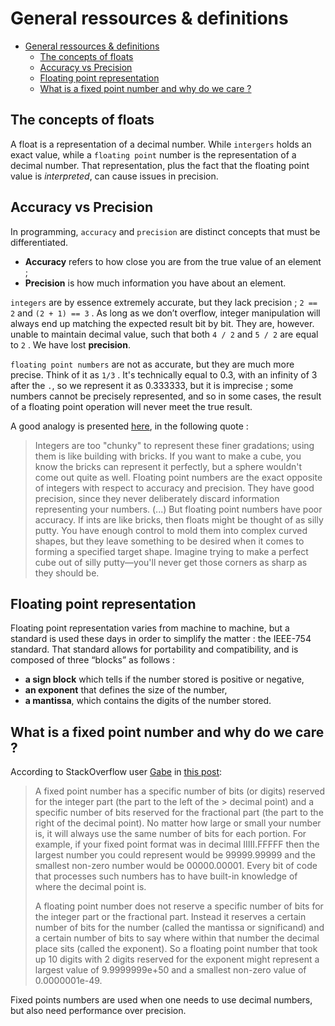 # General ressources & definitions

- [General ressources \& definitions](#general-ressources--definitions)
	- [The concepts of floats](#the-concepts-of-floats)
	- [Accuracy vs Precision](#accuracy-vs-precision)
	- [Floating point representation](#floating-point-representation)
	- [What is a fixed point number and why do we care ?](#what-is-a-fixed-point-number-and-why-do-we-care-)

## The concepts of floats

A float is a representation of a decimal number. While `intergers` holds an exact value, while a `floating point` number is the representation of a decimal number. That representation, plus the fact that the floating point value is *interpreted*, can cause issues in precision.

## Accuracy vs Precision

In programming, `accuracy` and `precision` are distinct concepts that must be differentiated.

- **Accuracy** refers to how close you are from the true value of an element ;
- **Precision** is how much information you have about an element.

`integers` are by essence extremely accurate, but they lack precision ; `2 == 2` and `(2 + 1) == 3` . As long as we don’t overflow, integer manipulation will always end up matching the expected result bit by bit. They are, however. unable to maintain decimal value, such that both `4 / 2` and `5 / 2` are equal to `2` . We have lost **precision**.

`floating point numbers` are not as accurate, but they are much more precise. Think of it as `1/3` . It's technically equal to 0.3, with an infinity of 3 after the `.`, so we represent it as 0.333333, but it is imprecise ; some numbers cannot be precisely represented, and so in some cases, the result of a floating point operation will never meet the true result.

A good analogy is presented [here](https://www.cprogramming.com/tutorial/floating_point/understanding_floating_point.html), in the following quote :

> Integers are too "chunky" to represent these finer gradations; using them is like building with bricks. If you want to make a cube, you know the bricks can represent it perfectly, but a sphere wouldn't come out quite as well. Floating point numbers are the exact opposite of integers with respect to accuracy and precision. They have good precision, since they never deliberately discard information representing your numbers. (...) But floating point numbers have poor accuracy. If ints are like bricks, then floats might be thought of as silly putty. You have enough control to mold them into complex curved shapes, but they leave something to be desired when it comes to forming a specified target shape. Imagine trying to make a perfect cube out of silly putty—you'll never get those corners as sharp as they should be.
>
## Floating point representation

Floating point representation varies from machine to machine, but a standard is used these days in order to simplify the matter : the IEEE-754 standard. That standard allows for portability and compatibility, and is composed  of three “blocks” as follows :

- **a sign block** which tells if the number stored is positive or negative,
- **an exponent** that defines the size of the number,
- **a mantissa**, which contains the digits of the number stored.

## What is a fixed point number and why do we care ?

According to StackOverflow user [Gabe](https://stackoverflow.com/users/310574/gabe) in [this post](https://stackoverflow.com/questions/7524838/fixed-point-vs-floating-point-number):

> A fixed point number has a specific number of bits (or digits) reserved for the integer part (the part to the left of the > decimal point) and a specific number of bits reserved for the fractional part (the part to the right of the decimal point). No matter how large or small your number is, it will always use the same number of bits for each portion. For example, if your fixed point format was in decimal IIIII.FFFFF then the largest number you could represent would be 99999.99999 and the smallest non-zero number would be 00000.00001. Every bit of code that processes such numbers has to have built-in knowledge of where the decimal point is.
>
> A floating point number does not reserve a specific number of bits for the integer part or the fractional part. Instead it reserves a certain number of bits for the number (called the mantissa or significand) and a certain number of bits to say where within that number the decimal place sits (called the exponent). So a floating point number that took up 10 digits with 2 digits reserved for the exponent might represent a largest value of 9.9999999e+50 and a smallest non-zero value of 0.0000001e-49.

Fixed points numbers are used when one needs to use decimal numbers, but also need performance over precision.
